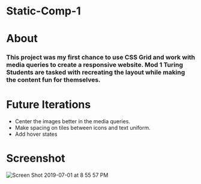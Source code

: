 # Static-Comp-1

# About

### This project was my first chance to use CSS Grid and work with media queries to create a responsive website.  Mod 1 Turing Students are tasked with recreating the layout while making the content fun for themselves.

# Future Iterations
- Center the images better in the media queries.
- Make spacing on tiles between icons and text uniform.
- Add hover states

# Screenshot
![Screen Shot 2019-07-01 at 8 55 57 PM](https://user-images.githubusercontent.com/39415039/60479481-3eb06400-9c43-11e9-990f-7d33adc7344f.png)

